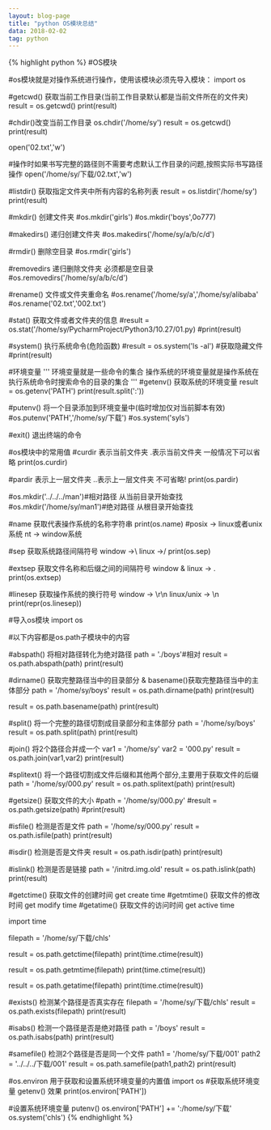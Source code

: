 ```yaml
---
layout: blog-page
title: "python OS模块总结"
data: 2018-02-02
tag: python
---
```

{% highlight python %}
#OS模块

#os模块就是对操作系统进行操作，使用该模块必须先导入模块：
import os

#getcwd() 获取当前工作目录(当前工作目录默认都是当前文件所在的文件夹)
result = os.getcwd()
print(result)

#chdir()改变当前工作目录
os.chdir('/home/sy')
result = os.getcwd()
print(result)

open('02.txt','w')

#操作时如果书写完整的路径则不需要考虑默认工作目录的问题,按照实际书写路径操作
open('/home/sy/下载/02.txt','w')

#listdir() 获取指定文件夹中所有内容的名称列表
result = os.listdir('/home/sy')
print(result)

#mkdir()  创建文件夹
#os.mkdir('girls')
#os.mkdir('boys',0o777)

#makedirs()  递归创建文件夹
#os.makedirs('/home/sy/a/b/c/d')

#rmdir() 删除空目录
#os.rmdir('girls')

#removedirs 递归删除文件夹  必须都是空目录
#os.removedirs('/home/sy/a/b/c/d')

#rename() 文件或文件夹重命名
#os.rename('/home/sy/a','/home/sy/alibaba'
#os.rename('02.txt','002.txt')

#stat() 获取文件或者文件夹的信息
#result = os.stat('/home/sy/PycharmProject/Python3/10.27/01.py)
#print(result)

#system() 执行系统命令(危险函数)
#result = os.system('ls -al')  #获取隐藏文件
#print(result)

#环境变量
'''
环境变量就是一些命令的集合
操作系统的环境变量就是操作系统在执行系统命令时搜索命令的目录的集合
'''
#getenv() 获取系统的环境变量
result = os.getenv('PATH')
print(result.split(':'))

#putenv() 将一个目录添加到环境变量中(临时增加仅对当前脚本有效)
#os.putenv('PATH','/home/sy/下载')
#os.system('syls')

#exit() 退出终端的命令

#os模块中的常用值
#curdir  表示当前文件夹   .表示当前文件夹  一般情况下可以省略
print(os.curdir)

#pardir  表示上一层文件夹   ..表示上一层文件夹  不可省略!
print(os.pardir)

#os.mkdir('../../../man')#相对路径  从当前目录开始查找
#os.mkdir('/home/sy/man1')#绝对路径  从根目录开始查找

#name 获取代表操作系统的名称字符串
print(os.name) #posix -> linux或者unix系统  nt -> window系统

#sep 获取系统路径间隔符号  window ->\    linux ->/
print(os.sep)

#extsep 获取文件名称和后缀之间的间隔符号  window & linux -> .
print(os.extsep)

#linesep  获取操作系统的换行符号  window -> \r\n  linux/unix -> \n
print(repr(os.linesep))



#导入os模块
import os

#以下内容都是os.path子模块中的内容

#abspath()  将相对路径转化为绝对路径
path = './boys'#相对
result = os.path.abspath(path)
print(result)

#dirname()  获取完整路径当中的目录部分  &  basename()获取完整路径当中的主体部分
path = '/home/sy/boys'
result = os.path.dirname(path)
print(result)

result = os.path.basename(path)
print(result)

#split() 将一个完整的路径切割成目录部分和主体部分
path = '/home/sy/boys'
result = os.path.split(path)
print(result)

#join() 将2个路径合并成一个
var1 = '/home/sy'
var2 = '000.py'
result = os.path.join(var1,var2)
print(result)

#splitext() 将一个路径切割成文件后缀和其他两个部分,主要用于获取文件的后缀
path = '/home/sy/000.py'
result = os.path.splitext(path)
print(result)

#getsize()  获取文件的大小
#path = '/home/sy/000.py'
#result = os.path.getsize(path)
#print(result)

#isfile() 检测是否是文件
path = '/home/sy/000.py'
result = os.path.isfile(path)
print(result)

#isdir()  检测是否是文件夹
result = os.path.isdir(path)
print(result)

#islink() 检测是否是链接
path = '/initrd.img.old'
result = os.path.islink(path)
print(result)

#getctime() 获取文件的创建时间 get create time
#getmtime() 获取文件的修改时间 get modify time
#getatime() 获取文件的访问时间 get active time

import time

filepath = '/home/sy/下载/chls'

result = os.path.getctime(filepath)
print(time.ctime(result))

result = os.path.getmtime(filepath)
print(time.ctime(result))

result = os.path.getatime(filepath)
print(time.ctime(result))

#exists() 检测某个路径是否真实存在
filepath = '/home/sy/下载/chls'
result = os.path.exists(filepath)
print(result)

#isabs() 检测一个路径是否是绝对路径
path = '/boys'
result = os.path.isabs(path)
print(result)

#samefile() 检测2个路径是否是同一个文件
path1 = '/home/sy/下载/001'
path2 = '../../../下载/001'
result = os.path.samefile(path1,path2)
print(result)


#os.environ 用于获取和设置系统环境变量的内置值
import os
#获取系统环境变量  getenv() 效果
print(os.environ['PATH'])

#设置系统环境变量 putenv()
os.environ['PATH'] += ':/home/sy/下载'
os.system('chls')
{% endhighlight %}
